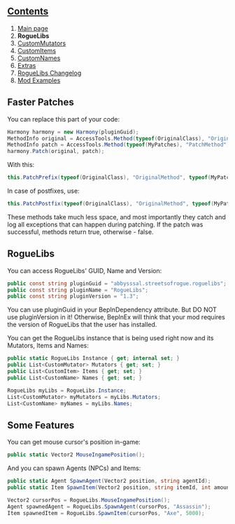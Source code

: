 ## [Contents](https://github.com/Abbysssal/RogueLibs) ##

1. [Main page](https://github.com/Abbysssal/RogueLibs/blob/master/README.md)
2. **RogueLibs**
3. [CustomMutators](https://github.com/Abbysssal/RogueLibs/blob/master/CustomMutators.md)
4. [CustomItems](https://github.com/Abbysssal/RogueLibs/blob/master/CustomItems.md)
5. [CustomNames](https://github.com/Abbysssal/RogueLibs/blob/master/CustomNames.md)
6. [Extras](https://github.com/Abbysssal/RogueLibs/blob/master/Extras.md)
7. [RogueLibs Changelog](https://github.com/Abbysssal/RogueLibs/blob/master/Changelog.md)
8. [Mod Examples](https://github.com/Abbysssal/RogueLibs/blob/master/Examples.md)

## Faster Patches ##
You can replace this part of your code:
```cs
Harmony harmony = new Harmony(pluginGuid);
MethodInfo original = AccessTools.Method(typeof(OriginalClass), "OriginalMethod");
MethodInfo patch = AccessTools.Method(typeof(MyPatches), "PatchMethod");
harmony.Patch(original, patch);
```
With this:
```cs
this.PatchPrefix(typeof(OriginalClass), "OriginalMethod", typeof(MyPatches), "PatchMethod");
```
In case of postfixes, use:
```cs
this.PatchPostfix(typeof(OriginalClass), "OriginalMethod", typeof(MyPatches), "PatchMethod");
```
These methods take much less space, and most importantly they catch and log all exceptions that can happen during patching. If the patch was successful, methods return true, otherwise - false.
## RogueLibs ##
You can access RogueLibs' GUID, Name and Version:
```cs
public const string pluginGuid = "abbysssal.streetsofrogue.roguelibs";
public const string pluginName = "RogueLibs";
public const string pluginVersion = "1.3";
```
You can use pluginGuid in your BepInDependency attribute. But DO NOT use pluginVersion in it! Otherwise, BepInEx will think that your mod requires the version of RogueLibs that the user has installed.

You can get the RogueLibs instance that is being used right now and its Mutators, Items and Names:
```cs
public static RogueLibs Instance { get; internal set; }
public List<CustomMutator> Mutators { get; set; }
public List<CustomItem> Items { get; set; }
public List<CustomName> Names { get; set; }
```
```cs
RogueLibs myLibs = RogueLibs.Instance;
List<CustomMutator> myMutators = myLibs.Mutators;
List<CustomName> myNames = myLibs.Names;
```
## Some Features ##
You can get mouse cursor's position in-game:
```cs
public static Vector2 MouseIngamePosition();
```
And you can spawn Agents (NPCs) and Items:
```cs
public static Agent SpawnAgent(Vector2 position, string agentId);
public static Item SpawnItem(Vector2 position, string itemId, int amount);
```
```cs
Vector2 cursorPos = RogueLibs.MouseIngamePosition();
Agent spawnedAgent = RogueLibs.SpawnAgent(cursorPos, "Assassin");
Item spawnedItem = RogueLibs.SpawnItem(cursorPos, "Axe", 5000);
```














